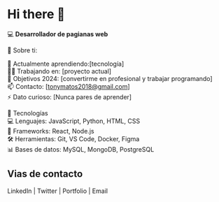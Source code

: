 # Hi there 👋

💻 **Desarrollador de pagianas web**

🎯 Sobre ti:

🌱 Actualmente aprendiendo:[tecnología]  
👨‍💻 Trabajando en: [proyecto actual]  
🎯 Objetivos 2024: [convertirme en profesional y trabajar programando]  
📫 Contacto: [tonymatos2018@gmail.com]  
⚡ Dato curioso: [Nunca pares de aprender]  

🔧 Tecnologías  
💻 Lenguajes: JavaScript, Python, HTML, CSS  
🚀 Frameworks: React, Node.js  
🛠️ Herramientas: Git, VS Code, Docker, Figma  
📊 Bases de datos: MySQL, MongoDB, PostgreSQL  

## Vias de contacto

LinkedIn | Twitter | Portfolio | Email
